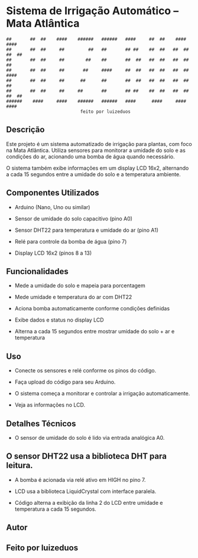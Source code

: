 # Sistema de Irrigação Automático – Mata Atlântica

```text
##       ##  ##    ####    ######   ######   ####     ##  ##    ####     ####
##       ##  ##     ##         ##   ##       ## ##    ##  ##   ##  ##   ##  ##
##       ##  ##     ##        ##    ##       ##  ##   ##  ##   ##  ##   ##
##       ##  ##     ##       ##     ####     ##  ##   ##  ##   ##  ##    ####
##       ##  ##     ##      ##      ##       ##  ##   ##  ##   ##  ##       ##
##       ##  ##     ##     ##       ##       ## ##    ##  ##   ##  ##   ##  ##
######    ####     ####    ######   ######   ####      ####     ####     ####
                            feito por luizeduos
```
## Descrição
Este projeto é um sistema automatizado de irrigação para plantas, com foco na Mata Atlântica. Utiliza sensores para monitorar a umidade do solo e as condições do ar, acionando uma bomba de água quando necessário.

O sistema também exibe informações em um display LCD 16x2, alternando a cada 15 segundos entre a umidade do solo e a temperatura ambiente.

## Componentes Utilizados
- Arduino (Nano, Uno ou similar)

- Sensor de umidade do solo capacitivo (pino A0)

- Sensor DHT22 para temperatura e umidade do ar (pino A1)

- Relé para controle da bomba de água (pino 7)

- Display LCD 16x2 (pinos 8 a 13)

## Funcionalidades
- Mede a umidade do solo e mapeia para porcentagem

- Mede umidade e temperatura do ar com DHT22

- Aciona bomba automaticamente conforme condições definidas

- Exibe dados e status no display LCD

- Alterna a cada 15 segundos entre mostrar umidade do solo + ar e temperatura

## Uso
- Conecte os sensores e relé conforme os pinos do código.

- Faça upload do código para seu Arduino.

- O sistema começa a monitorar e controlar a irrigação automaticamente.

- Veja as informações no LCD.

## Detalhes Técnicos
- O sensor de umidade do solo é lido via entrada analógica A0.

O sensor DHT22 usa a biblioteca DHT para leitura.
- 
- A bomba é acionada via relé ativo em HIGH no pino 7.

- LCD usa a biblioteca LiquidCrystal com interface paralela.

- Código alterna a exibição da linha 2 do LCD entre umidade e temperatura a cada 15 segundos.

## Autor
## Feito por luizeduos

